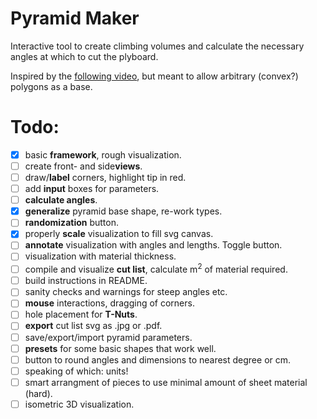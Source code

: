 # Pyramid Maker

Interactive tool to create climbing volumes and calculate the necessary angles at which to cut the plyboard.

Inspired by the [following video](https://www.youtube.com/watch?v=Lp2mkK2qPTc), but meant to allow arbitrary (convex?) polygons as a base.

# Todo:

- [x] basic **framework**, rough visualization.
- [ ] create front- and side**views**.
- [ ] draw/**label** corners, highlight tip in red.
- [ ] add **input** boxes for parameters.
- [ ] **calculate angles**.
- [x] **generalize** pyramid base shape, re-work types.
- [ ] **randomization** button.
- [x] properly **scale** visualization to fill svg canvas.
- [ ] **annotate** visualization with angles and lengths. Toggle button.
- [ ] visualization with material thickness.
- [ ] compile and visualize **cut list**, calculate m<sup>2</sup> of material required.
- [ ] build instructions in README.
- [ ] sanity checks and warnings for steep angles etc.
- [ ] **mouse** interactions, dragging of corners.
- [ ] hole placement for **T-Nuts**.
- [ ] **export** cut list svg as .jpg or .pdf.
- [ ] save/export/import pyramid parameters.
- [ ] **presets** for some basic shapes that work well.
- [ ] button to round angles and dimensions to nearest degree or cm.
- [ ] speaking of which: units!
- [ ] smart arrangment of pieces to use minimal amount of sheet material (hard).
- [ ] isometric 3D visualization.
